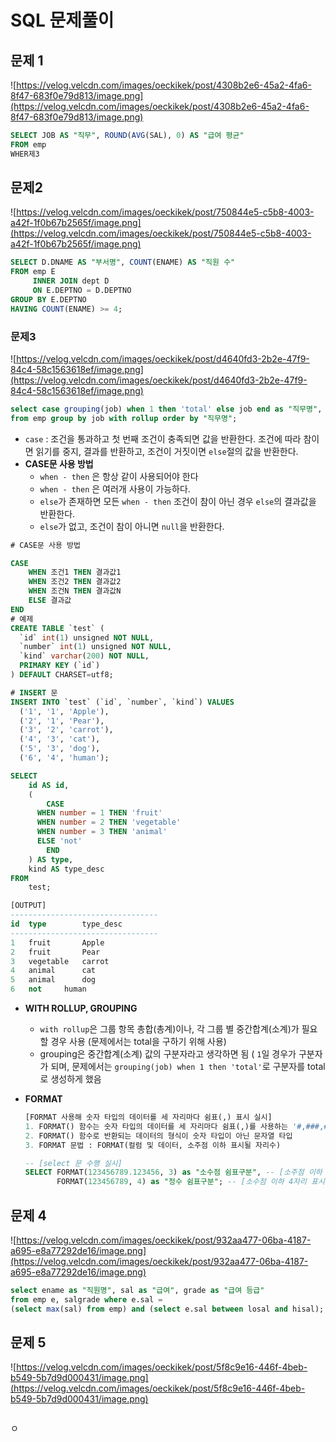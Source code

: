 # SQL 문제풀이

## 문제 1

![https://velog.velcdn.com/images/oeckikek/post/4308b2e6-45a2-4fa6-8f47-683f0e79d813/image.png](https://velog.velcdn.com/images/oeckikek/post/4308b2e6-45a2-4fa6-8f47-683f0e79d813/image.png)

```sql
SELECT JOB AS "직무", ROUND(AVG(SAL), 0) AS "급여 평균"
FROM emp
WHER제3
```

## 문제2

![https://velog.velcdn.com/images/oeckikek/post/750844e5-c5b8-4003-a42f-1f0b67b2565f/image.png](https://velog.velcdn.com/images/oeckikek/post/750844e5-c5b8-4003-a42f-1f0b67b2565f/image.png)

```sql
SELECT D.DNAME AS "부서명", COUNT(ENAME) AS "직원 수"
FROM emp E
	 INNER JOIN dept D
     ON E.DEPTNO = D.DEPTNO
GROUP BY E.DEPTNO
HAVING COUNT(ENAME) >= 4;
```

### 문제3

![https://velog.velcdn.com/images/oeckikek/post/d4640fd3-2b2e-47f9-84c4-58c1563618ef/image.png](https://velog.velcdn.com/images/oeckikek/post/d4640fd3-2b2e-47f9-84c4-58c1563618ef/image.png)

```sql
select case grouping(job) when 1 then 'total' else job end as "직무명", format(sum(sal), 0) as "급여의 합"
from emp group by job with rollup order by "직무명";
```

- `case` : 조건을 통과하고 첫 번째 조건이 충족되면 값을 반환한다. 조건에 따라 참이면 읽기를 중지, 결과를 반환하고, 조건이 거짓이면 `else`절의 값을 반환한다.
- **CASE문 사용 방법**
  - `when - then` 은 항상 같이 사용되어야 한다
  - `when - then` 은 여러개 사용이 가능하다.
  - `else`가 존재하면 모든 `when - then` 조건이 참이 아닌 경우 `else`의 결과값을 반환한다.
  - `else`가 없고, 조건이 참이 아니면 `null`을 반환한다.

```sql
# CASE문 사용 방법

CASE
	WHEN 조건1 THEN 결과값1
	WHEN 조건2 THEN 결과값2
	WHEN 조건N THEN 결과값N
	ELSE 결과값
END
# 예제
CREATE TABLE `test` (
  `id` int(1) unsigned NOT NULL,
  `number` int(1) unsigned NOT NULL,
  `kind` varchar(200) NOT NULL,
  PRIMARY KEY (`id`)
) DEFAULT CHARSET=utf8;

# INSERT 문
INSERT INTO `test` (`id`, `number`, `kind`) VALUES
  ('1', '1', 'Apple'),
  ('2', '1', 'Pear'),
  ('3', '2', 'carrot'),
  ('4', '3', 'cat'),
  ('5', '3', 'dog'),
  ('6', '4', 'human');

SELECT 
	id AS id,
	(
    	CASE
	  WHEN number = 1 THEN 'fruit'
	  WHEN number = 2 THEN 'vegetable'
	  WHEN number = 3 THEN 'animal'
	  ELSE 'not'
    	END
	) AS type,
	kind AS type_desc
FROM
	test;

[OUTPUT]
---------------------------------
id	type		type_desc
---------------------------------
1	fruit		Apple
2	fruit		Pear
3	vegetable	carrot
4	animal		cat
5	animal		dog
6	not		human
```

- **WITH ROLLUP, GROUPING**

  - `with rollup`은 그룹 항목 총합(총계)이나, 각 그룹 별 중간합계(소계)가 필요할 경우 사용 (문제에서는 total을 구하기 위해 사용)
  - grouping은 중간합계(소계) 값의 구분자라고 생각하면 됨 ( `1`일 경우가 구분자가 되며, 문제에서는 `grouping(job) when 1 then 'total'`로 구분자를 total로 생성하게 했음

- **FORMAT**

  ```sql
  [FORMAT 사용해 숫자 타입의 데이터를 세 자리마다 쉼표(,) 표시 실시]
  1. FORMAT() 함수는 숫자 타입의 데이터를 세 자리마다 쉼표(,)를 사용하는 '#,###,###.##' 형식으로 변환해 줍니다 
  2. FORMAT() 함수로 반환되는 데이터의 형식이 숫자 타입이 아닌 문자열 타입 
  3. FORMAT 문법 : FORMAT(컬럼 및 데이터, 소주점 이하 표시될 자리수)
  
  -- [select 문 수행 실시]  
  SELECT FORMAT(123456789.123456, 3) as "소수점 쉼표구분", -- [소주점 이하 3자리 표시]
         FORMAT(123456789, 4) as "정수 쉼표구분"; -- [소수점 이하 4자리 표시]
  ```

## 문제 4

![https://velog.velcdn.com/images/oeckikek/post/932aa477-06ba-4187-a695-e8a77292de16/image.png](https://velog.velcdn.com/images/oeckikek/post/932aa477-06ba-4187-a695-e8a77292de16/image.png)

```sql
select ename as "직원명", sal as "급여", grade as "급여 등급" 
from emp e, salgrade where e.sal = 
(select max(sal) from emp) and (select e.sal between losal and hisal);
```

## 문제 5

![https://velog.velcdn.com/images/oeckikek/post/5f8c9e16-446f-4beb-b549-5b7d9d000431/image.png](https://velog.velcdn.com/images/oeckikek/post/5f8c9e16-446f-4beb-b549-5b7d9d000431/image.png)

```sql

```

ㅇ